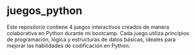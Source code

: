 # juegos_python
 Este repositorio contiene 4 juegos interactivos creados de manera colaborativa en Python durante mi bootcamp. Cada juego utiliza principios de programación, lógica y estructuras de datos básicas, ideales para mejorar las habilidades de codificación en Python.
